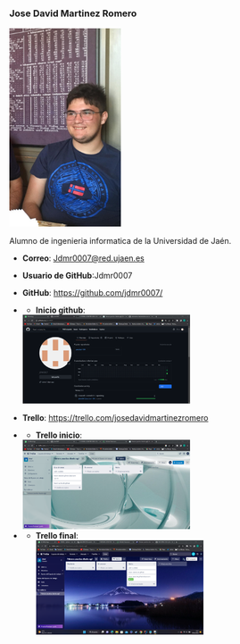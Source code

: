 #
### Jose David Martinez Romero
<img src='/jdmr.png' width='200px'>

Alumno de ingenieria informatica de la Universidad de Jaén.
* **Correo**: Jdmr0007@red.ujaen.es
* **Usuario de GitHub**:Jdmr0007
* **GitHub**: https://github.com/jdmr0007/
* * **Inicio github**:<br>
  <img src='/github.png' width='300px'>
* **Trello**: https://trello.com/josedavidmartinezromero

* * **Trello inicio**:<br>
  <img src='/trello_principio.png' width='300px'> 
* * **Trello final**:<br>
    <img src='/trello_final.png' width='300px'> 
